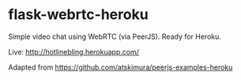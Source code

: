 # flask-webrtc-heroku

Simple video chat using WebRTC (via PeerJS). Ready for Heroku.

Live: http://hotlinebling.herokuapp.com/

Adapted from https://github.com/atskimura/peerjs-examples-heroku
